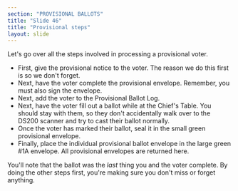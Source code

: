```yaml
---
section: "PROVISIONAL BALLOTS"
title: "Slide 46"
title: "Provisional steps"
layout: slide
---
```


Let's go over all the steps involved in processing a provisional voter.

- First, give the provisional notice to the voter. The reason we do this first is so we don't forget.
- Next, have the voter complete the provisional envelope. Remember, you must also sign the envelope.
- Next, add the voter to the Provisional Ballot Log.
- Next, have the voter fill out a ballot while at the Chief's Table. You should stay with them, so they don't accidentally walk over to the DS200 scanner and try to cast their ballot normally.
- Once the voter has marked their ballot, seal it in the small green provisional envelope.
- Finally, place the individual provisional ballot envelope in the large green #1A envelope. All provisional envelopes are returned here.

You'll note that the ballot was the _last_ thing you and the voter complete. By doing the other steps first, you're making sure you don't miss or forget anything.



